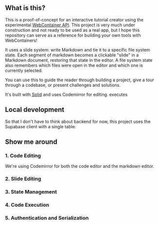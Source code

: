 ## What is this?

This is a proof-of-concept for an interactive tutorial creator using the experimental [WebContainer API](https://developer.stackblitz.com/docs/platform/webcontainer-api/).
This project is very much under construction and not ready to be used as a real app, but I hope this repository can serve as a reference for building your own tools with WebContainers!

It uses a slide system: write Markdown and tie it to a specific file system state. Each segment of markdown becomes a clickable "slide" in a Markdown document, restoring that state in the editor. A file system state also remembers which files were open in the editor and which one is currently selected.

You can use this to guide the reader through building a project, give a tour through a codebase, or present challenges and solutions.

It's built with [Solid](https://www.solidjs.com/) and uses Codemirror for editing. executes

## Local development

So that I don't have to think about backend for now, this project uses the Supabase client with a single table:

## Show me around

### 1. Code Editing

We're using Codemirror for both the code editor and the markdown editor.

### 2. Slide Editing

### 3. State Management

### 4. Code Execution

### 5. Authentication and Serialization
